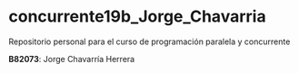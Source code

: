 # concurrente19b_Jorge_Chavarria

Repositorio personal para el curso de programación paralela y concurrente

**B82073**: Jorge Chavarría Herrera

